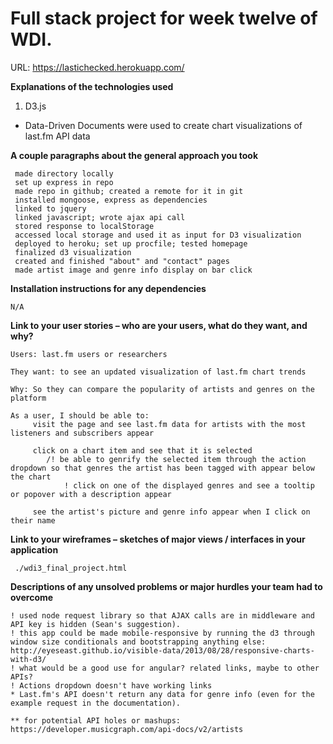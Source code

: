 # Full stack project for week twelve of WDI.
URL: https://lastichecked.herokuapp.com/

**Explanations of the technologies used**

1. D3.js

+ Data-Driven Documents were used to create chart visualizations of last.fm API data

**A couple paragraphs about the general approach you took**

     made directory locally
     set up express in repo
     made repo in github; created a remote for it in git
     installed mongoose, express as dependencies
     linked to jquery
     linked javascript; wrote ajax api call
     stored response to localStorage
     accessed local storage and used it as input for D3 visualization
     deployed to heroku; set up procfile; tested homepage
     finalized d3 visualization
     created and finished "about" and "contact" pages
     made artist image and genre info display on bar click

**Installation instructions for any dependencies**

    N/A    

**Link to your user stories – who are your users, what do they want, and why?**

    Users: last.fm users or researchers

    They want: to see an updated visualization of last.fm chart trends

    Why: So they can compare the popularity of artists and genres on the platform

    As a user, I should be able to: 
         visit the page and see last.fm data for artists with the most listeners and subscribers appear

         click on a chart item and see that it is selected
            /! be able to genrify the selected item through the action dropdown so that genres the artist has been tagged with appear below the chart
                ! click on one of the displayed genres and see a tooltip or popover with a description appear

         see the artist's picture and genre info appear when I click on their name

**Link to your wireframes – sketches of major views / interfaces in your application**

     ./wdi3_final_project.html

**Descriptions of any unsolved problems or major hurdles your team had to overcome**

    ! used node request library so that AJAX calls are in middleware and API key is hidden (Sean's suggestion).
    ! this app could be made mobile-responsive by running the d3 through window size conditionals and bootstrapping anything else: http://eyeseast.github.io/visible-data/2013/08/28/responsive-charts-with-d3/
    ! what would be a good use for angular? related links, maybe to other APIs?
    ! Actions dropdown doesn't have working links
    * Last.fm's API doesn't return any data for genre info (even for the example request in the documentation).

    ** for potential API holes or mashups: https://developer.musicgraph.com/api-docs/v2/artists


